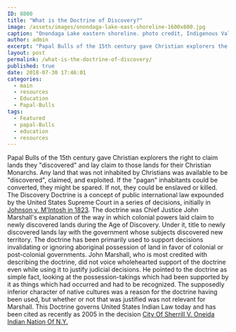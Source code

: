 ```yaml
---
ID: 8800
title: "What is the Doctrine of Discovery?"
image: /assets/images/onondaga-lake-east-shoreline-1600x600.jpg
caption: "Onondaga Lake eastern shoreline. photo credit, Indigenous Values initiative."
author: admin
excerpt: "Papal Bulls of the 15th century gave Christian explorers the right to claim lands they 'discovered' and lay claim to those lands for their Christian Monarchs. Any land that was not inhabited by Christians was available to be 'discovered', claimed, and exploited. If the 'pagan' inhabitants could be converted, they might be spared. If not, they could be enslaved or killed."
layout: post
permalink: /what-is-the-doctrine-of-discovery/
published: true
date: 2018-07-30 17:46:01
categories:
  - main
  - resources
  - Education
  - Papal-Bulls
tags:
  - Featured
  - papal-Bulls
  - education
  - resources
---
```

Papal Bulls of the 15th century gave Christian explorers the right to claim lands they "discovered" and lay claim to those lands for their Christian Monarchs. Any land that was not inhabited by Christians was available to be "discovered", claimed, and exploited. If the "pagan" inhabitants could be converted, they might be spared. If not, they could be enslaved or killed. The Discovery Doctrine is a concept of public international law expounded by the United States Supreme Court in a series of decisions, initially in [Johnson v. M'Intosh in 1823](/johnson-v-mcintosh/). The doctrine was Chief Justice John Marshall's explanation of the way in which colonial powers laid claim to newly discovered lands during the Age of Discovery. Under it, title to newly discovered lands lay with the government whose subjects discovered new territory. The doctrine has been primarily used to support decisions invalidating or ignoring aboriginal possession of land in favor of colonial or post-colonial governments. John Marshall, who is most credited with describing the doctrine, did not voice wholehearted support of the doctrine even while using it to justify judicial decisions. He pointed to the doctrine as simple fact, looking at the possession-takings which had been supported by it as things which had occurred and had to be recognized. The supposedly inferior character of native cultures was a reason for the doctrine having been used, but whether or not that was justified was not relevant for Marshall. This Doctrine governs United States Indian Law today and has been cited as recently as 2005 in the decision [City Of Sherrill V. Oneida Indian Nation Of N.Y.](/sherrill-v-oneida-opinion-of-the-court/)

